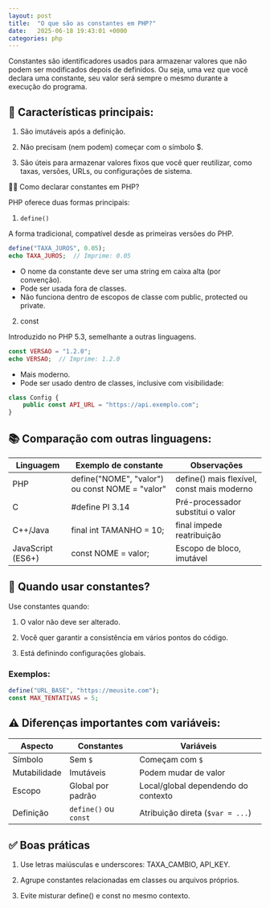 ```yaml
---
layout: post
title:  "O que são as constantes em PHP?"
date:   2025-06-18 19:43:01 +0000
categories: php
---
```


Constantes são identificadores usados para armazenar valores que não podem ser modificados depois de definidos. Ou seja, uma vez que você declara uma constante, seu valor será sempre o mesmo durante a execução do programa.

## 📌 Características principais:

1. São imutáveis após a definição.

2. Não precisam (nem podem) começar com o símbolo $.

3. São úteis para armazenar valores fixos que você quer reutilizar, como taxas, versões, URLs, ou configurações de sistema.

🧑‍💻 Como declarar constantes em PHP?

PHP oferece duas formas principais:
1. ``define()``

A forma tradicional, compatível desde as primeiras versões do PHP.

```php 
define("TAXA_JUROS", 0.05);
echo TAXA_JUROS;  // Imprime: 0.05
```

* O nome da constante deve ser uma string em caixa alta (por convenção).
* Pode ser usada fora de classes.
* Não funciona dentro de escopos de classe com public, protected ou private.

2. const

Introduzido no PHP 5.3, semelhante a outras linguagens.

```php
const VERSAO = "1.2.0";
echo VERSAO;  // Imprime: 1.2.0
```

* Mais moderno.
* Pode ser usado dentro de classes, inclusive com visibilidade:

```php
class Config {
    public const API_URL = "https://api.exemplo.com";
}
```

## 📚 Comparação com outras linguagens:

| Linguagem |	Exemplo de constante	| Observações| 
| ----| ----|----| 
| PHP	| define("NOME", "valor") ou const NOME = "valor"	| define() mais flexível, const mais moderno| 
| C | 	#define PI 3.14	| Pré-processador substitui o valor| 
| C++/Java |	final int TAMANHO = 10;	| final impede reatribuição|
| JavaScript (ES6+)	| const NOME = valor; | 	Escopo de bloco, imutável |

## 🎯 Quando usar constantes?

Use constantes quando:

1. O valor não deve ser alterado.

2. Você quer garantir a consistência em vários pontos do código.

3. Está definindo configurações globais.

### Exemplos:

```php 
define("URL_BASE", "https://meusite.com");
const MAX_TENTATIVAS = 5;
```

## ⚠️ Diferenças importantes com variáveis:
| Aspecto      | Constantes            | Variáveis                           |
| ------------ | --------------------- | ----------------------------------- |
| Símbolo      | Sem `$`               | Começam com `$`                     |
| Mutabilidade | Imutáveis             | Podem mudar de valor                |
| Escopo       | Global por padrão     | Local/global dependendo do contexto |
| Definição    | `define()` ou `const` | Atribuição direta (`$var = ...`)    |


## ✅ Boas práticas

1. Use letras maiúsculas e underscores: TAXA_CAMBIO, API_KEY.

2. Agrupe constantes relacionadas em classes ou arquivos próprios.

3. Evite misturar define() e const no mesmo contexto.